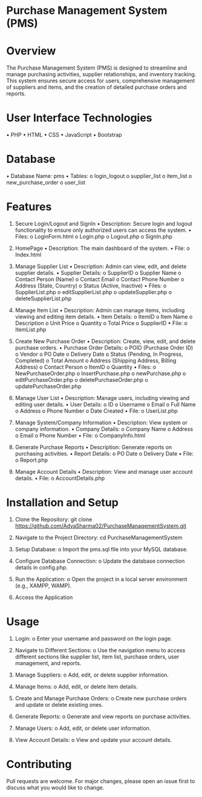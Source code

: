 # Purchase Management System (PMS)

# Overview
The Purchase Management System (PMS) is designed to streamline and manage purchasing activities, supplier relationships, and inventory tracking. This system ensures secure access for users, comprehensive management of suppliers and items, and the creation of detailed purchase orders and reports.




# User Interface Technologies
•	PHP
•	HTML
•	CSS
•	JavaScript
•	Bootstrap




# Database
•	Database Name: pms
•	Tables:
o	login_logout
o	supplier_list
o	item_list
o	new_purchase_order
o	user_list


# Features
1. Secure Login/Logout and SignIn
•	Description: Secure login and logout functionality to ensure only authorized users can access the system.
•	Files:
o	LoginForm.html
o	Login.php
o	Logout.php
o	SignIn.php


2. HomePage
•	Description: The main dashboard of the system.
•	File:
o	Index.html


3. Manage Supplier List
•	Description: Admin can view, edit, and delete supplier details.
•	Supplier Details:
o	SupplierID
o	Supplier Name
o	Contact Person (Name)
o	Contact Email
o	Contact Phone Number
o	Address (State, Country)
o	Status (Active, Inactive)
•	Files:
o	SupplierList.php
o	editSupplierList.php
o	updateSupplier.php
o	deleteSupplierList.php


4. Manage Item List
•	Description: Admin can manage items, including viewing and editing item details.
•	Item Details:
o	ItemID
o	Item Name
o	Description
o	Unit Price
o	Quantity
o	Total Price
o	SupplierID
•	File:
o	ItemList.php


5. Create New Purchase Order
•	Description: Create, view, edit, and delete purchase orders.
•	Purchase Order Details:
o	POID (Purchase Order ID)
o	Vendor
o	PO Date
o	Delivery Date
o	Status (Pending, In Progress, Completed)
o	Total Amount
o	Address (Shipping Address, Billing Address)
o	Contact Person
o	ItemID
o	Quantity
•	Files:
o	NewPurchaseOrder.php
o	InsertPurchase.php
o	newPurchase.php
o	editPurchaseOrder.php
o	deletePurchaseOrder.php
o	updatePurchaseOrder.php


6. Manage User List
•	Description: Manage users, including viewing and editing user details.
•	User Details:
o	ID
o	Username
o	Email
o	Full Name
o	Address
o	Phone Number
o	Date Created
•	File:
o	UserList.php


7. Manage System/Company Information
•	Description: View system or company information.
•	Company Details:
o	Company Name
o	Address
o	Email
o	Phone Number
•	File:
o	CompanyInfo.html


8. Generate Purchase Reports
•	Description: Generate reports on purchasing activities.
•	Report Details:
o	PO Date
o	Delivery Date
•	File:
o	Report.php


9. Manage Account Details
•	Description: View and manage user account details.
•	File:
o	AccountDetails.php


# Installation and Setup

1.	Clone the Repository:
git clone https://github.com/AdyaSharma02/PurchaseManagementSystem.git

2.	Navigate to the Project Directory:
cd PurchaseManagementSystem

3.	Setup Database:
o	Import the pms.sql file into your MySQL database.

4.	Configure Database Connection:
o	Update the database connection details in config.php.

5.	Run the Application:
o	Open the project in a local server environment (e.g., XAMPP, WAMP).

6.	Access the Application




# Usage
1.	Login:
o	Enter your username and password on the login page.

2.	Navigate to Different Sections:
o	Use the navigation menu to access different sections like supplier list, item list, purchase orders, user management, and reports.

3.	Manage Suppliers:
o	Add, edit, or delete supplier information.

4.	Manage Items:
o	Add, edit, or delete item details.

5.	Create and Manage Purchase Orders:
o	Create new purchase orders and update or delete existing ones.

6.	Generate Reports:
o	Generate and view reports on purchase activities.

7.	Manage Users:
o	Add, edit, or delete user information.

8.	View Account Details:
o	View and update your account details.




# Contributing
Pull requests are welcome. For major changes, please open an issue first to discuss what you would like to change.
